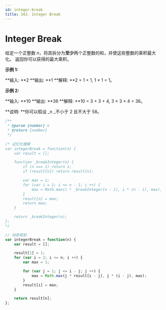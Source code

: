 ```yaml
---
id: integer-break
title: 343. Integer Break
---
```


# Integer Break

给定一个正整数 _n_，将其拆分为**至少**两个正整数的和，并使这些整数的乘积最大化。 返回你可以获得的最大乘积。

**示例 1:**

**输入: **2 **输出: **1 **解释: **2 = 1 + 1, 1 × 1 = 1。

**示例 2:**

**输入: **10 **输出: **36 **解释: **10 = 3 + 3 + 4, 3 × 3 × 4 = 36。

**说明: **你可以假设 _n _不小于 2 且不大于 58。



```javascript
/**
 * @param {number} n
 * @return {number}
 */
 
/* 记忆化搜索
var integerBreak = function(n) {
	var result = [];

	function _breakInteger(n) {
		if (n === 1) return 1;
		if (result[n]) return result[n];

		var max = 1;
		for (var i = 1; i <= n - 1; i ++) {
			max = Math.max(i * _breakInteger(n - i), i * (n - i), max);
		}
		result[n] = max;
		return max;
	}

	return _breakInteger(n);
};
*/

// 动态规划
var integerBreak = function(n) {
    var result = [];

	result[1] = 1;
	for (var i = 2; i <= n; i ++) {
		var max = 1;

		for (var j = 1; j <= i - j; j ++) {
			max = Math.max(j * result[i - j], j * (i - j), max);
		}
		result[i] = max;
	}

	return result[n];
};
```